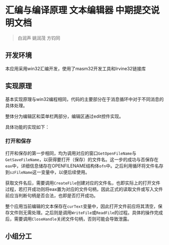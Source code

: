 # 汇编与编译原理 文本编辑器 中期提交说明文档

> 白润声 姚润茂 方钧同

## 开发环境

本应用采用win32汇编开发，使用了masm32开发工具和Irvine32链接库

## 实现原理

基本实现原理与win32编程相同，代码的主要部分在于消息循环中对于不同消息的具体处理。

整体分为编辑区和菜单栏两部分，编辑区通过edit控件实现。

具体功能的实现如下：



### 打开和保存

打开和保存的第一步相同，均为调用对应的窗口`GetOpenFileName`与`GetSaveFileName`，以获得要打开（保存）的文件名。这一步的成功与否保存在`eax`中，详细信息储存在OPENFILENAME结构体`ofn`中。之后利用循环将文件名存到`szFileName`这一变量中，以便后续使用。

获取文件名后，需要调用`CreateFile`创建对应的文件名，也即实际上的打开文件过程，若打开成功则将eax置为对应的文件句柄，因此正式的读取文件或写入文件前应当判断句柄是否合法，也即是否打开成功。

整个应用当前编辑的文本保存在`curText`变量中，因此打开文件前应将其清空，保存文件则无需处理。之后则是调用`WriteFile`或`ReadFile`的过程。具体的操作完成后，需要调用`CloseHandle`关闭文件句柄，否则可能会导致泄露。

## 小组分工

